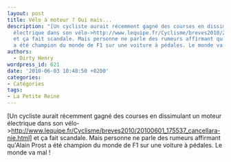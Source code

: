 ```yaml
---
layout: post
title: Vélo à moteur ? Oui mais...
description: "[Un cycliste aurait récemment gagné des courses en dissimulant un moteur
  électrique dans son vélo->http://www.lequipe.fr/Cyclisme/breves2010/20100601_175537_cancellara-nie.html]
  et ça fait scandale. Mais personne ne parle des rumeurs affirmant qu'Alain Prost
  a été champion du monde de F1 sur une voiture à pédales. Le monde va mal !"
authors:
  - Dirty Henry
wordpress_id: 621
date: '2010-06-03 10:48:50 +0200'
categories:
- Catégories
tags:
- La Petite Reine
---
```

[Un cycliste aurait récemment gagné des courses en dissimulant un moteur électrique dans son vélo->http://www.lequipe.fr/Cyclisme/breves2010/20100601_175537_cancellara-nie.html] et ça fait scandale. Mais personne ne parle des rumeurs affirmant qu'Alain Prost a été champion du monde de F1 sur une voiture à pédales. Le monde va mal !
